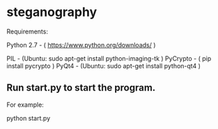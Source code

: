 # steganography

Requirements:  

Python 2.7 - ( https://www.python.org/downloads/ )

PIL  - (Ubuntu: sudo apt-get install python-imaging-tk )
PyCrypto  -  ( pip install pycrypto )
PyQt4    - (Ubuntu: sudo apt-get install python-qt4 )



Run start.py to start the program.
----------------------------------

For example:

python start.py
